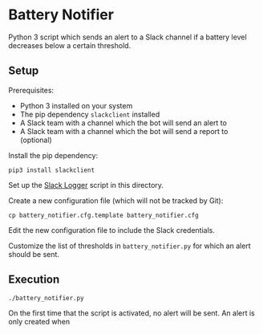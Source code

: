 # Battery Notifier

Python 3 script which sends an alert to a Slack channel if a battery level decreases below a certain threshold.

## Setup

Prerequisites:
* Python 3 installed on your system
* The pip dependency `slackclient` installed
* A Slack team with a channel which the bot will send an alert to
* A Slack team with a channel which the bot will send a report to (optional)

Install the pip dependency:
```
pip3 install slackclient
```

Set up the [Slack Logger](https://github.com/jleung51/scripts/tree/master/slack_logger) script in this directory.

Create a new configuration file (which will not be tracked by Git):
```
cp battery_notifier.cfg.template battery_notifier.cfg
```

Edit the new configuration file to include the Slack credentials.

Customize the list of thresholds in `battery_notifier.py` for which an alert should be sent.

## Execution

```
./battery_notifier.py
```

On the first time that the script is activated, no alert will be sent. An alert is only created when

